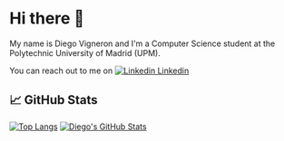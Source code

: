 # Hi there 👋

My name is Diego Vigneron and I'm a Computer Science student at the Polytechnic University of Madrid (UPM).

You can reach out to me on [![Linkedin](https://i.stack.imgur.com/gVE0j.png) Linkedin](https://www.linkedin.com/in/dvignerono)

## &#x1f4c8; GitHub Stats

[![Top Langs](https://github-readme-stats.vercel.app/api/top-langs/?username=diegovoo&show_icons=true&layout=compact&title_color=ffffff)](https://github.com/diegovoo/diegovoo)
[![Diego's GitHub Stats](https://github-readme-stats.vercel.app/api?username=diegovoo&show_icons=true&line_height=27&count_private=true&title_color=ffffff&text_color=c9cacc&icon_color=2bbc8a&bg_color=1d1f21)](https://github.com/diegovoo/diegovoo)
<!--
- 🔭 I’m currently working on ...
- 🌱 I’m currently learning ...
- 👯 I’m looking to collaborate on ...
- 🤔 I’m looking for help with ...
- 💬 Ask me about ...
- 📫 How to reach me: ...
- 😄 Pronouns: ...
- ⚡ Fun fact: ...
-->
